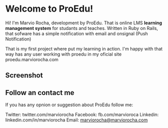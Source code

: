 # Welcome to ProEdu!

Hi! I'm Marvio Rocha, development by ProEdu. That is online LMS **learning management system** for studants and teaches.  Written in Ruby on Rails, that sofware has a simple notification with email and onsignal (Push Notification)

That is my first project where put my learning in action. I'm happy with that way has any user working with proedu in my oficial site proedu.marviorocha.com

## Screenshot



## Follow an contact me

If you has any opnion or suggestion about ProEdu follow me:

Twitter: twitter.com/marviorocha
Facebook: fb.com/marvioroca
Linkedin: linkedin.com/in/marviorocha
Email: marviorocha@marviorocha.com
